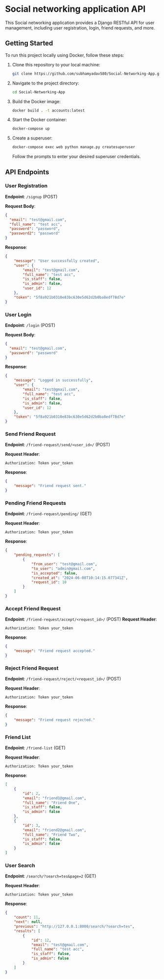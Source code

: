 # Social networking application API


This Social networking application provides a Django RESTful API for user management, including user registration, login, friend requests, and more.

## Getting Started

To run this project locally using Docker, follow these steps:

1. Clone this repository to your local machine:

    ```bash
    git clone https://github.com/subhamyadav580/Social-Networking-App.git
    ```

2. Navigate to the project directory:

    ```bash
    cd Social-Networking-App
    ```

3. Build the Docker image:

    ```bash
    docker build . -t accounts:latest
    ```

4. Start the Docker container:

    ```bash
    docker-compose up
    ```

5. Create a superuser:

    ```bash
    docker-compose exec web python manage.py createsuperuser
    ```

    Follow the prompts to enter your desired superuser credentials.

## API Endpoints

### User Registration

**Endpoint**: `/signup` (POST)

**Request Body**:
```json
{
  "email": "test@gmail.com",
  "full_name": "test acc",
  "password": "password",
  "password2": "password"
}
```

**Response**:
```json
{
    "message": "User successfully created",
    "user": {
        "email": "test@gmail.com",
        "full_name": "test acc",
        "is_staff": false,
        "is_admin": false,
        "user_id": 12
    },
    "token": "5f8a921b0310e83bc630e5d62d2b0ba8edf78d7e"
}

```

### User Login

**Endpoint**: `/login` (POST)

**Request Body**:
```json
{
  "email": "test@gmail.com",
  "password": "password"
}

```

**Response**:
```json
{
    "message": "Logged in successfully",
    "user": {
        "email": "test@gmail.com",
        "full_name": "test acc",
        "is_staff": false,
        "is_admin": false,
        "user_id": 12
    },
    "token": "5f8a921b0310e83bc630e5d62d2b0ba8edf78d7e"
}
```


### Send Friend Request

**Endpoint**: `/friend-request/send/<user_id>/` (POST)

**Request Header**:
```
Authorization: Token your_token
```


**Response**:
```json
{
    "message": "Friend request sent."
}

```


### Pending Friend Requests


**Endpoint**: `/friend-request/pending/` (GET)

**Request Header**:
```
Authorization: Token your_token
```

**Response**:
```json
{
    "pending_requests": [
        {
            "from_user": "test@gmail.com",
            "to_user": "admin@gmail.com",
            "is_accepted": false,
            "created_at": "2024-06-08T10:14:15.077341Z",
            "request_id": 10
        }
    ]
}

```


### Accept Friend Request

**Endpoint**: `/friend-request/accept/<request_id>/` (POST)
**Request Header**:
```
Authorization: Token your_token
```

**Response**:
```json
{
    "message": "Friend request accepted."
}
```

### Reject Friend Request

**Endpoint**: `/friend-request/reject/<request_id>/` (POST)

**Request Header**:
```
Authorization: Token your_token
```

**Response**:
```json
{
    "message": "Friend request rejected."
}
```

### Friend List

**Endpoint**: `/friend-list` (GET)

**Request Header**:
```
Authorization: Token your_token
```

**Response**:
```json
[
    {
        "id": 2,
        "email": "friend1@gmail.com",
        "full_name": "Friend One",
        "is_staff": false,
        "is_admin": false
    },
    {
        "id": 3,
        "email": "friend2@gmail.com",
        "full_name": "Friend Two",
        "is_staff": false,
        "is_admin": false
    }
]

```


### User Search

**Endpoint**: `/search/?search=tes&page=2` (GET)

**Request Header**:
```
Authorization: Token your_token
```

**Response**:
```json
{
    "count": 11,
    "next": null,
    "previous": "http://127.0.0.1:8000/search/?search=tes",
    "results": [
        {
            "id": 12,
            "email": "test@gmail.com",
            "full_name": "test acc",
            "is_staff": false,
            "is_admin": false
        }
    ]
}
```
